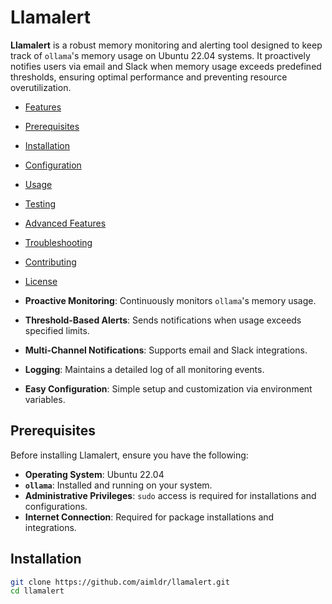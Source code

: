 # Llamalert

**Llamalert** is a robust memory monitoring and alerting tool designed to keep track of `ollama`'s memory usage on Ubuntu 22.04 systems. It proactively notifies users via email and Slack when memory usage exceeds predefined thresholds, ensuring optimal performance and preventing resource overutilization.

- [Features](#features)
- [Prerequisites](#prerequisites)
- [Installation](#installation)
- [Configuration](#configuration)
- [Usage](#usage)
- [Testing](#testing)
- [Advanced Features](#advanced-features)
- [Troubleshooting](#troubleshooting)
- [Contributing](#contributing)
- [License](#license)


- **Proactive Monitoring**: Continuously monitors `ollama`'s memory usage.
- **Threshold-Based Alerts**: Sends notifications when usage exceeds specified limits.
- **Multi-Channel Notifications**: Supports email and Slack integrations.
- **Logging**: Maintains a detailed log of all monitoring events.
- **Easy Configuration**: Simple setup and customization via environment variables.

## Prerequisites

Before installing Llamalert, ensure you have the following:

- **Operating System**: Ubuntu 22.04
- **`ollama`**: Installed and running on your system.
- **Administrative Privileges**: `sudo` access is required for installations and configurations.
- **Internet Connection**: Required for package installations and integrations.

## Installation

   ```bash
   git clone https://github.com/aimldr/llamalert.git
   cd llamalert
   ```
